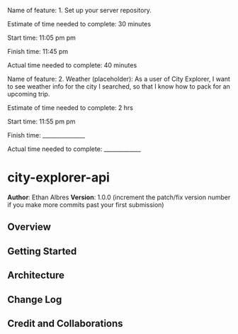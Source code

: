 Name of feature: 1. Set up your server repository.

Estimate of time needed to complete: 30 minutes

Start time: 11:05 pm pm

Finish time: 11:45 pm

Actual time needed to complete: 40 minutes

Name of feature: 2. Weather (placeholder): As a user of City Explorer, I want to see weather info for the city I searched, so that I know how to pack for an upcoming trip.

Estimate of time needed to complete: 2 hrs

Start time: 11:55 pm pm

Finish time: _______________

Actual time needed to complete: _____________

# city-explorer-api

**Author**: Ethan Albres
**Version**: 1.0.0 (increment the patch/fix version number if you make more commits past your first submission)

## Overview
<!-- Provide a high level overview of what this application is and why you are building it, beyond the fact that it's an assignment for this class. (i.e. What's your problem domain?) -->

## Getting Started
<!-- What are the steps that a user must take in order to build this app on their own machine and get it running? -->

## Architecture
<!-- Provide a detailed description of the application design. What technologies (languages, libraries, etc) you're using, and any other relevant design information. -->

## Change Log
<!-- Use this area to document the iterative changes made to your application as each feature is successfully implemented. Use time stamps. Here's an example:

01-01-2001 4:59pm - Application now has a fully-functional express server, with a GET route for the location resource. -->

## Credit and Collaborations
<!-- Give credit (and a link) to other people or resources that helped you build this application. -->